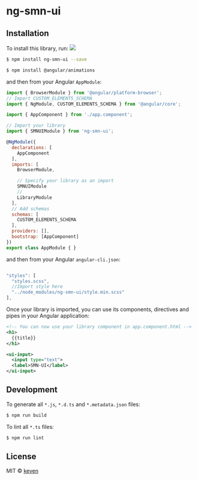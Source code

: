 # ng-smn-ui

## Installation

To install this library, run:
<img src = "https://media.giphy.com/media/3oKIPoNsIZjSw2UENy/giphy.gif">
```bash
$ npm install ng-smn-ui --save

$ npm install @angular/animations
```

and then from your Angular `AppModule`:

```javascript
import { BrowserModule } from '@angular/platform-browser';
// Import CUSTOM_ELEMENTS_SCHEMA
import { NgModule, CUSTOM_ELEMENTS_SCHEMA } from '@angular/core';

import { AppComponent } from './app.component';

// Import your library
import { SMNUIModule } from 'ng-smn-ui';

@NgModule({
  declarations: [
    AppComponent
  ],
  imports: [
    BrowserModule,

    // Specify your library as an import
    SMNUIModule
    //
    LibraryModule
  ],
  // Add schemas
  schemas: [
    CUSTOM_ELEMENTS_SCHEMA
  ],
  providers: [],
  bootstrap: [AppComponent]
})
export class AppModule { }
```
and then from your Angular `angular-cli.json`:

```javascript

"styles": [
  "styles.scss",
  //Import style here
  "../node_modules/ng-smn-ui/style.min.scss"
],

```

Once your library is imported, you can use its components, directives and pipes in your Angular application:

```xml
<!-- You can now use your library component in app.component.html -->
<h1>
  {{title}}
</h1>

<ui-input>
  <input type="text">
  <label>SMN-UI</label>
</ui-input>
```

## Development

To generate all `*.js`, `*.d.ts` and `*.metadata.json` files:

```bash
$ npm run build
```

To lint all `*.ts` files:

```bash
$ npm run lint
```

## License

MIT © [keven](mailto:keven@smn.com.br)
